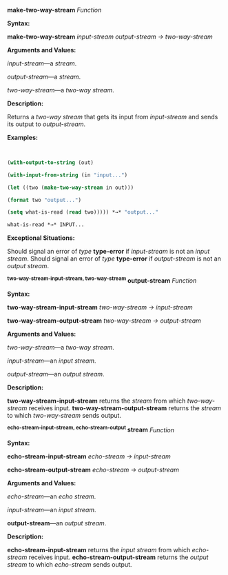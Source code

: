 **make-two-way-stream** *Function* 



**Syntax:** 



**make-two-way-stream** *input-stream output-stream → two-way-stream* 



**Arguments and Values:** 



*input-stream*—a *stream*. 



*output-stream*—a *stream*. 



*two-way-stream*—a *two-way stream*. 



**Description:** 



Returns a *two-way stream* that gets its input from *input-stream* and sends its output to *output-stream*. 



**Examples:**
```lisp
 

(with-output-to-string (out) 

(with-input-from-string (in "input...") 

(let ((two (make-two-way-stream in out))) 

(format two "output...") 

(setq what-is-read (read two))))) *→* "output..." 

what-is-read *→* INPUT... 


```
**Exceptional Situations:** 



Should signal an error of *type* **type-error** if *input-stream* is not an *input stream*. Should signal an error of *type* **type-error** if *output-stream* is not an *output stream*. 







 



 



<b><sup>two-way-stream-input-stream, two-way-stream</sup> output-stream</b> <i>Function</i> 



**Syntax:** 



**two-way-stream-input-stream** *two-way-stream → input-stream* 



**two-way-stream-output-stream** *two-way-stream → output-stream* 



**Arguments and Values:** 



*two-way-stream*—a *two-way stream*. 



*input-stream*—an *input stream*. 



*output-stream*—an *output stream*. 



**Description:** 



**two-way-stream-input-stream** returns the *stream* from which *two-way-stream* receives input. **two-way-stream-output-stream** returns the *stream* to which *two-way-stream* sends output. 



<b><sup>echo-stream-input-stream, echo-stream-output</sup> stream</b> <i>Function</i> 



**Syntax:** 



**echo-stream-input-stream** *echo-stream → input-stream* 



**echo-stream-output-stream** *echo-stream → output-stream* 



**Arguments and Values:** 



*echo-stream*—an *echo stream*. 



*input-stream*—an *input stream*. 



**output-stream**—an *output stream*. 



**Description:** 



**echo-stream-input-stream** returns the *input stream* from which *echo-stream* receives input. **echo-stream-output-stream** returns the *output stream* to which *echo-stream* sends output. 







 



 



